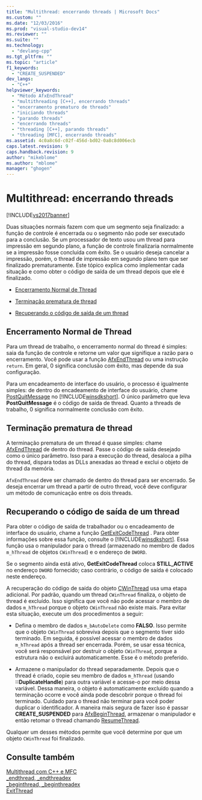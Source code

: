 ```yaml
---
title: "Multithread: encerrando threads | Microsoft Docs"
ms.custom: ""
ms.date: "12/03/2016"
ms.prod: "visual-studio-dev14"
ms.reviewer: ""
ms.suite: ""
ms.technology: 
  - "devlang-cpp"
ms.tgt_pltfrm: ""
ms.topic: "article"
f1_keywords: 
  - "CREATE_SUSPENDED"
dev_langs: 
  - "C++"
helpviewer_keywords: 
  - "Método AfxEndThread"
  - "multithreading [C++], encerrando threads"
  - "encerramento prematuro de threads"
  - "iniciando threads"
  - "parando threads"
  - "encerrando threads"
  - "threading [C++], parando threads"
  - "threading [MFC], encerrando threads"
ms.assetid: 4c0a8c6d-c02f-456d-bd02-0a8c8d006ecb
caps.latest.revision: 9
caps.handback.revision: 9
author: "mikeblome"
ms.author: "mblome"
manager: "ghogen"
---
```

# Multithread: encerrando threads
[!INCLUDE[vs2017banner](../assembler/inline/includes/vs2017banner.md)]

Duas situações normais fazem com que um segmento seja finalizado: a função de controle é encerrada ou o segmento não pode ser executado para a conclusão.  Se um processador de texto usou um thread para impressão em segundo plano, a função de controle finalizaria normalmente se a impressão fosse concluída com êxito.  Se o usuário deseja cancelar a impressão, porém, o thread de impressão em segundo plano tem que ser finalizado prematuramente.  Este tópico explica como implementar cada situação e como obter o código de saída de um thread depois que ele é finalizado.  
  
-   [Encerramento Normal de Thread](#_core_normal_thread_termination)  
  
-   [Terminação prematura de thread](#_core_premature_thread_termination)  
  
-   [Recuperando o código de saída de um thread](#_core_retrieving_the_exit_code_of_a_thread)  
  
##  <a name="_core_normal_thread_termination"></a> Encerramento Normal de Thread  
 Para um thread de trabalho, o encerramento normal do thread é simples: saia da função de controle e retorne um valor que signifique a razão para o encerramento.  Você pode usar a função [AfxEndThread](../Topic/AfxEndThread.md) ou uma instrução `return`.  Em geral, 0 significa conclusão com êxito, mas depende da sua configuração.  
  
 Para um encadeamento de interface do usuário, o processo é igualmente simples: de dentro do encadeamento de interface do usuário, chame [PostQuitMessage](http://msdn.microsoft.com/library/windows/desktop/ms644945) no [!INCLUDE[winsdkshort](../atl/reference/includes/winsdkshort_md.md)].  O único parâmetro que leva **PostQuitMessage** é o código de saída de thread.  Quanto a threads de trabalho, 0 significa normalmente conclusão com êxito.  
  
##  <a name="_core_premature_thread_termination"></a> Terminação prematura de thread  
 A terminação prematura de um thread é quase simples: chame [AfxEndThread](../Topic/AfxEndThread.md) de dentro do thread.  Passe o código de saída desejado como o único parâmetro.  Isso para a execução do thread, desaloca a pilha do thread, dispara todas as DLLs anexadas ao thread e exclui o objeto de thread da memória.  
  
 `AfxEndThread` deve ser chamado de dentro do thread para ser encerrado.  Se deseja encerrar um thread a partir de outro thread, você deve configurar um método de comunicação entre os dois threads.  
  
##  <a name="_core_retrieving_the_exit_code_of_a_thread"></a> Recuperando o código de saída de um thread  
 Para obter o código de saída de trabalhador ou o encadeamento de interface do usuário, chame a função [GetExitCodeThread](http://msdn.microsoft.com/library/windows/desktop/ms683190) .  Para obter informações sobre essa função, consulte o [!INCLUDE[winsdkshort](../atl/reference/includes/winsdkshort_md.md)].  Essa função usa o manipulador para o thread \(armazenado no membro de dados `m_hThread` de objetos `CWinThread`\) e o endereço de `DWORD`.  
  
 Se o segmento ainda está ativo, **GetExitCodeThread** coloca **STILL\_ACTIVE** no endereço `DWORD` fornecido; caso contrário, o código de saída é colocado neste endereço.  
  
 A recuperação do código de saída do objeto [CWinThread](../mfc/reference/cwinthread-class.md) usa uma etapa adicional.  Por padrão, quando um thread `CWinThread` finaliza, o objeto de thread é excluído.  Isso significa que você não pode acessar o membro de dados `m_hThread` porque o objeto `CWinThread` não existe mais.  Para evitar esta situação, execute um dos procedimentos a seguir:  
  
-   Defina o membro de dados `m_bAutoDelete` como **FALSO**.  Isso permite que o objeto `CWinThread` sobreviva depois que o segmento tiver sido terminado.  Em seguida, é possível acessar o membro de dados `m_hThread` após a thread ser encerrada.  Porém, se usar essa técnica, você será responsável por destruir o objeto `CWinThread`, porque a estrutura não o excluirá automaticamente.  Esse é o método preferido.  
  
-   Armazene o manipulador do thread separadamente.  Depois que o thread é criado, copie seu membro de dados `m_hThread` \(usando **::DuplicateHandle**\) para outra variável e acesse\-o por meio dessa variável.  Dessa maneira, o objeto é automaticamente excluído quando a terminação ocorre e você ainda pode descobrir porque o thread foi terminado.  Cuidado para o thread não terminar para você poder duplicar o identificador.  A maneira mais segura de fazer isso é passar **CREATE\_SUSPENDED** para [AfxBeginThread](../Topic/AfxBeginThread.md), armazenar o manipulador e então retomar o thread chamando [ResumeThread](../Topic/CWinThread::ResumeThread.md).  
  
 Qualquer um desses métodos permite que você determine por que um objeto `CWinThread` foi finalizado.  
  
## Consulte também  
 [Multithread com C\+\+ e MFC](../parallel/multithreading-with-cpp-and-mfc.md)   
 [\_endthread, \_endthreadex](../Topic/_endthread,%20_endthreadex.md)   
 [\_beginthread, \_beginthreadex](../Topic/_beginthread,%20_beginthreadex.md)   
 [ExitThread](http://msdn.microsoft.com/library/windows/desktop/ms682659)